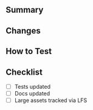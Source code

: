 ## Summary
## Changes
## How to Test
## Checklist
- [ ] Tests updated
- [ ] Docs updated
- [ ] Large assets tracked via LFS
